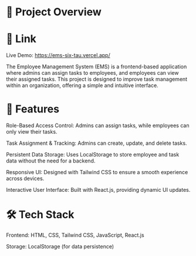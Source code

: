 # 📌 Project Overview

# 🔗 Link
Live Demo: https://ems-six-tau.vercel.app/

The Employee Management System (EMS) is a frontend-based application where admins can assign tasks to employees, and employees can view their assigned tasks. This project is designed to improve task management within an organization, offering a simple and intuitive interface.

# 🚀 Features

Role-Based Access Control: Admins can assign tasks, while employees can only view their tasks.

Task Assignment & Tracking: Admins can create, update, and delete tasks.

Persistent Data Storage: Uses LocalStorage to store employee and task data without the need for a backend.

Responsive UI: Designed with Tailwind CSS to ensure a smooth experience across devices.

Interactive User Interface: Built with React.js, providing dynamic UI updates.

# 🛠 Tech Stack

Frontend: HTML, CSS, Tailwind CSS, JavaScript, React.js

Storage: LocalStorage (for data persistence)
